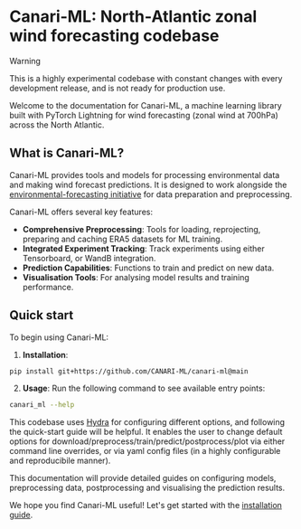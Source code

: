 # Canari-ML: North-Atlantic zonal wind forecasting codebase

> [!WARNING]
> This is a highly experimental codebase with constant changes with every development release, and is not ready for production use.

Welcome to the documentation for Canari-ML, a machine learning library built with PyTorch Lightning for wind forecasting (zonal wind at 700hPa) across the North Atlantic.

## What is Canari-ML?

Canari-ML provides tools and models for processing environmental data and making wind forecast predictions. It is designed to work alongside the [environmental-forecasting initiative](http://github.com/environmental-forecasting/) for data preparation and preprocessing.

Canari-ML offers several key features:

- **Comprehensive Preprocessing**: Tools for loading, reprojecting, preparing and caching ERA5 datasets for ML training.
- **Integrated Experiment Tracking**: Track experiments using either Tensorboard, or WandB integration.
- **Prediction Capabilities**: Functions to train and predict on new data.
- **Visualisation Tools**: For analysing model results and training performance.

## Quick start

To begin using Canari-ML:

1. **Installation**:
```bash
pip install git+https://github.com/CANARI-ML/canari-ml@main
```

2. **Usage**:
Run the following command to see available entry points:
```bash
canari_ml --help
```

This codebase uses [Hydra](https://hydra.cc/docs/intro/) for configuring different options, and following the quick-start guide will be helpful. It enables the user to change default options for download/preprocess/train/predict/postprocess/plot via either command line overrides, or via yaml config files (in a highly configurable and reproducibile manner).

This documentation will provide detailed guides on configuring models, preprocessing data, postprocessing and visualising the prediction results.

We hope you find Canari-ML useful! Let's get started with the [installation guide](installation.md).
